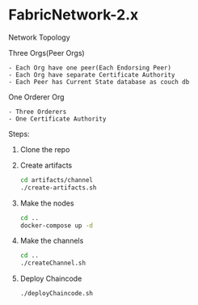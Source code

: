 # FabricNetwork-2.x

Network Topology

Three Orgs(Peer Orgs)

    - Each Org have one peer(Each Endorsing Peer)
    - Each Org have separate Certificate Authority
    - Each Peer has Current State database as couch db

One Orderer Org

    - Three Orderers
    - One Certificate Authority

Steps:

1. Clone the repo
2. Create artifacts
   ```sh
   cd artifacts/channel
   ./create-artifacts.sh
   ```
3. Make the nodes
   ```sh
   cd ..
   docker-compose up -d
   ```
4. Make the channels
   ```sh
   cd ..
   ./createChannel.sh
   ```

5. Deploy Chaincode
   ```sh
   ./deployChaincode.sh
   ```
